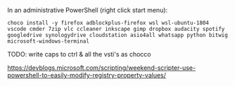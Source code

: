 In an administrative PowerShell (right click start menu):

```
choco install -y firefox adblockplus-firefox wsl wsl-ubuntu-1804 vscode cmder 7zip vlc ccleaner inkscape gimp dropbox audacity spotify googledrive synologydrive cloudstation asio4all whatsapp python bitwig microsoft-windows-terminal
```

TODO:
write caps to ctrl & all the vsti's as chocco

https://devblogs.microsoft.com/scripting/weekend-scripter-use-powershell-to-easily-modify-registry-property-values/
